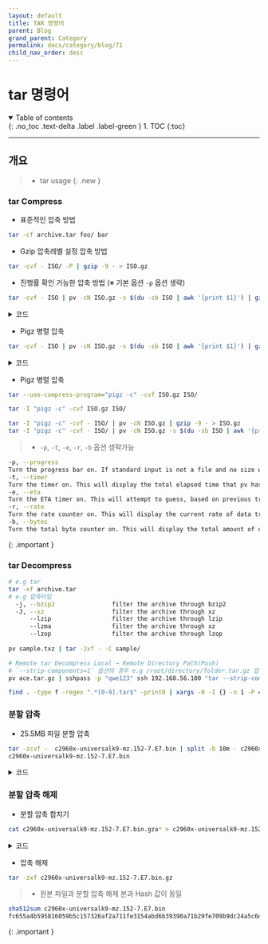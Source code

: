 ```yaml
---
layout: default
title: TAR 명령어
parent: Blog
grand_parent: Category
permalink: docs/category/blog/71
child_nav_order: desc
---
```


# tar 명령어

<details open markdown="block">
  <summary>
    Table of contents
  </summary>
  {: .no_toc .text-delta .label .label-green }
1. TOC
{:toc}
</details>

---
## 개요

> - tar usage
{: .new }

### tar Compress

- 표준적인 압축 방법

```bash
tar -cf archive.tar foo/ bar
```

- Gzip 압축레벨 설정 압축 방법

```bash
tar -cvf - ISO/ -P | gzip -9 - > ISO.gz
```

- 진행률 확인 가능한 압축 방법 (※ 기본 옵션 `-p` 옵션 생략)

```bash
tar -cvf - ISO | pv -cN ISO.gz -s $(du -sb ISO | awk '{print $1}') | gzip -9 - > ISO.gz
```

<details markdown="block">
  <summary>
    코드
  </summary>
  {: .text-delta .label .label-green }

```bash
data/ISO/
data/ISO/ubuntu-20.04.6-live-server-amd64.iso
data/ISO/Windows10 Pro_KR.iso
data/ISO/netboot.xyz-multiarch.iso
data/ISO/ubuntu-22.04.3-live-server-amd64.iso
data/ISO/Win11_22H2_Korean_x64v1.iso
```

</details>

- Pigz 병렬 압축

```bash
tar -cvf - ISO | pv -cN ISO.gz -s $(du -sb ISO | awk '{print $1}') | gzip -9 - > ISO.gz
```

<details markdown="block">
  <summary>
    코드
  </summary>
  {: .label .label-green }

```bash
/ISO/
/ISO/ubuntu-20.04.6-live-server-amd64.iso
/ISO/Windows10 Pro_KR.iso
/ISO/netboot.xyz-multiarch.iso
/ISO/ubuntu-22.04.3-live-server-amd64.iso
/ISO/Win11_22H2_Korean_x64v1.iso
```

</details>

- Pigz 병렬 압축

```bash
tar --use-compress-program="pigz -c" -cvf ISO.gz ISO/
```

```bash
tar -I "pigz -c" -cvf ISO.gz ISO/
```

```bash
tar -I "pigz -c" -cvf - ISO/ | pv -cN ISO.gz | gzip -9 - > ISO.gz
tar -I "pigz -c" -cvf - ISO/ | pv -cN ISO.gz -s $(du -sb ISO | awk '{print $1}') | gzip -9 - > ISO.gz
```

> - `-p`, `-t`, `-e`, `-r`, `-b` 옵션 생략가능
```bash
-p, --progress
Turn the progress bar on. If standard input is not a file and no size was given (with the -s modifier), the progress bar cannot indicate how close to completion the transfer is, so it will just move left and right to indicate that data is moving.
-t, --timer
Turn the timer on. This will display the total elapsed time that pv has been running for.
-e, --eta
Turn the ETA timer on. This will attempt to guess, based on previous transfer rates and the total data size, how long it will be before completion. This option will have no effect if the total data size cannot be determined.
-r, --rate
Turn the rate counter on. This will display the current rate of data transfer.
-b, --bytes
Turn the total byte counter on. This will display the total amount of data transferred so far.
```
>
{: .important }

### tar Decompress

```bash
# e.g tar
tar -xf archive.tar
# e.g 압축타입
  -j, --bzip2                filter the archive through bzip2
  -J, --xz                   filter the archive through xz
      --lzip                 filter the archive through lzip
      --lzma                 filter the archive through xz
      --lzop                 filter the archive through lzop
 
pv sample.txz | tar -Jxf - -C sample/
```

```bash
# Remote tar Decompress Local → Remote Directory Path(Push)
# `--strip-components=1` 옵션의 경우 e.g /root/directory/folder.tar.gz 압축되어 있는경우 /root 생략/directory/folder 부터 압축해제
pv ace.tar.gz | sshpass -p "qwe123" ssh 192.168.56.100 "tar --strip-components=1 -zxf - -C /mnt/backup"
```

```bash
find . -type f -regex ".*[0-9].tar$" -print0 | xargs -0 -I {} -n 1 -P 4 bash -c 'pv {} | sshpass -p "mail1234" ssh root@192.168.56.115 "tar --strip-components=1 -xvf - -C /root/tar" && rm -r {}'
```

### 분할 압축

- 25.5MB 파일 분할 압축

```bash
tar -zcvf -  c2960x-universalk9-mz.152-7.E7.bin | split -b 10m - c2960x-universalk9-mz.152-7.E7.bin.gz
c2960x-universalk9-mz.152-7.E7.bin
```

<details markdown="block">
  <summary>
    코드
  </summary>
  {: .text-delta .label .label-green }

```bash
-rw-r--r-- 1 root root 10485760 Dec  3 16:37 c2960x-universalk9-mz.152-7.E7.bin.gzaa.txt
-rw-r--r-- 1 root root 10485760 Dec  3 16:38 c2960x-universalk9-mz.152-7.E7.bin.gzab.txt
-rw-r--r-- 1 root root  5794082 Dec  3 16:38 c2960x-universalk9-mz.152-7.E7.bin.gzac.txt
```

</details>

### 분할 압축 해제

- 분할 압축 합치기

```bash
cat c2960x-universalk9-mz.152-7.E7.bin.gza* > c2960x-universalk9-mz.152-7.E7.bin.gz
```

<details markdown="block">
  <summary>
    코드
  </summary>
  {: .text-delta .label .label-green }

```bash
-rwxr-xr-x 1 root root 26788864 Jan 21 2023 c2960x-universalk9-mz.152-7.E7.bin
```

</details>

- 압축 해제

```bash
tar -zxf c2960x-universalk9-mz.152-7.E7.bin.gz
```

> - 원본 파일과 분할 압축 해제 본과 Hash 값이 동일
```bash
sha512sum c2960x-universalk9-mz.152-7.E7.bin
fc655a4b595816059b5c157326af2a711fe3154abd6b39390a71b29fe709b9dc24a5c6d69fb063aa2dce5320a1cfdad9e69c21307db02c8d2f0ff093b553ec1f  c2960x-universalk9-mz.152-7.E7.bin
```
>
{: .important }

